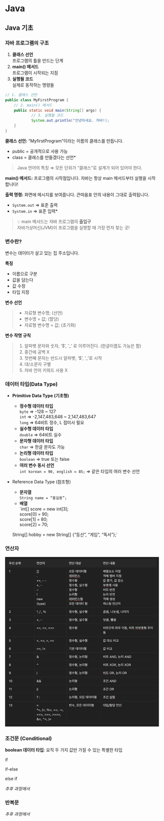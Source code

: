 # Java

## Java 기초

### 자바 프로그램의 구조

1. **클래스 선언**  
   프로그램의 틀을 만드는 단계
2. **main() 메서드**  
   프로그램이 시작되는 지점
3. **실행될 코드**  
   실제로 동작하는 명령들

```java
// 1. 클래스 선언
public class MyFirstProgram {
    // 2. main() 메서드
    public static void main(String[] args) {
            // 3. 실행될 코드
            System.out.println("안녕하세요. 자바!);
    }
}
```

**클래스 선언:** “MyfirstProgram”이라는 이름의 클래스를 만듭니다.  
* public = 공개적으로 사용 가능
* class = 클래스를 만들겠다는 선언*

> Java 언어의 특징 ⇒ 모든 단위가 “클래스”로 설계가 되어 있어야 한다.

**main() 메서드:** 프로그램의 시작점입니다. 자바는 항상 main 메서드부터 실행을 시작합니다!

**출력 명령:** 화면에 메시지를 보여줍니다. 큰따옴표 안의 내용이 그대로 출력됩니다.
* `System.out` ⇒ 표준 출력
* `System.in` ⇒ 표준 입력*

>💡 main 메서드는 자바 프로그램의 **출입구**  
자바가상머신(JVM)이 프로그램을 실행할 때 가장 먼저 찾는 곳!

### 변수란?

변수는 데이터가 살고 있는 집 주소입니다.

**특징**

- 이름으로 구분
- 값을 담는다
- 값 수정
- 타입 지정

**변수 선언**

>- 자료형 변수명; (선언)  
>- 변수명 = 값; (할당)
>- 자료형 변수명 = 값; (초기화)


**변수 작명 규칙**
 
>1. 알파벳 문자와 숫자, ‘$’, ‘_’ 로 이루어진다. (한글이름도 가능은 함)  
>2. 중간에 공백 X
>3. 첫번째 문자는 반드시 알파벳, ‘$’, ‘_’로 시작
>4. 대/소문자 구별
>5. 자바 언어 키워드 사용 X


### **데이터 타입(Data Type)**

- **Primitive Data Type (기초형)**
    - **정수형 데이터 타입**   
      `byte` ⇒ -128 ~ 127  
      `int` ⇒ -2,147,483,648 ~ 2,147,483,647  
      `long` ⇒ 64비트 정수, L 접미사 필요
    - **실수형 데이터 타입**  
      `double` ⇒ 64비트 실수
    - **문자형 데이터 타입**  
      `char` ⇒ 한글 문자도 가능
    - **논리형 데이터 타입**  
      `boolean` ⇒ true 또는 false
    - **여러 변수 동시 선언**  
      `int korean = 90, english = 85;` ⇒ 같은 타입의 여러 변수 선언
- Reference Data Type (참조형)
    - **문자열**  
      `String name = “홍길동”;`
    - **배열**  
      `int[] score = new int[3];  
      score[0] = 90;  
      score[1] = 80;  
      score[2] = 70;

  String[] hobby = new String[] {”등산”, “게임”, “독서”};`

### **연산자**
![java.png](java1.png)

### **조건문 (Conditional)**

**boolean 데이터 타입**: 요직 두 가지 값만 가질 수 있는 특별한 타입

if

if-else

else if

*추후 과정에서*

### 반복문

*추후 과정에서*